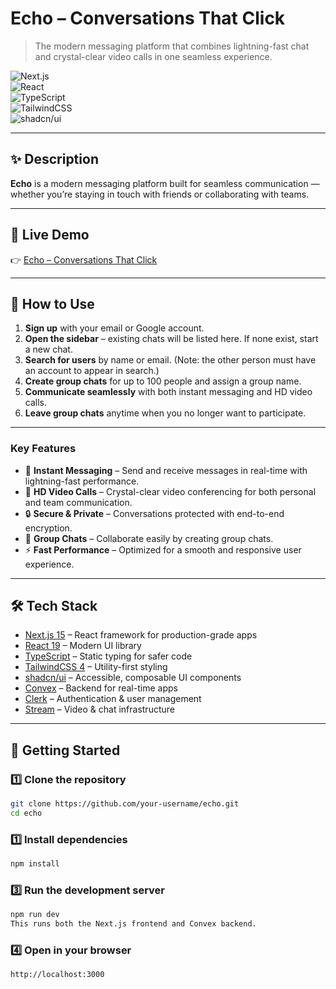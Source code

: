 # Echo – Conversations That Click

> The modern messaging platform that combines lightning-fast chat and crystal-clear video calls in one seamless experience.

![Next.js](https://img.shields.io/badge/Next.js-15-black?style=flat-square&logo=next.js)  
![React](https://img.shields.io/badge/React-19-61DAFB?style=flat-square&logo=react)  
![TypeScript](https://img.shields.io/badge/TypeScript-5-blue?style=flat-square&logo=typescript)  
![TailwindCSS](https://img.shields.io/badge/TailwindCSS-4-38B2AC?style=flat-square&logo=tailwind-css)  
![shadcn/ui](https://img.shields.io/badge/shadcn/ui-black?style=flat-square)  

---

## ✨ Description
**Echo** is a modern messaging platform built for seamless communication — whether you’re staying in touch with friends or collaborating with teams.  

---

## 🔎 Live Demo
👉 [Echo – Conversations That Click](https://echo-sourav.vercel.app/)

---

## 🚶 How to Use
1. **Sign up** with your email or Google account.  
2. **Open the sidebar** – existing chats will be listed here. If none exist, start a new chat.  
3. **Search for users** by name or email. (Note: the other person must have an account to appear in search.)  
4. **Create group chats** for up to 100 people and assign a group name.  
5. **Communicate seamlessly** with both instant messaging and HD video calls.  
6. **Leave group chats** anytime when you no longer want to participate. 

---

### Key Features
- 💬 **Instant Messaging** – Send and receive messages in real-time with lightning-fast performance.  
- 🎥 **HD Video Calls** – Crystal-clear video conferencing for both personal and team communication.  
- 🔒 **Secure & Private** – Conversations protected with end-to-end encryption.  
- 👥 **Group Chats** – Collaborate easily by creating group chats.  
- ⚡ **Fast Performance** – Optimized for a smooth and responsive user experience.  

---

## 🛠 Tech Stack
- [Next.js 15](https://nextjs.org/) – React framework for production-grade apps  
- [React 19](https://react.dev/) – Modern UI library  
- [TypeScript](https://www.typescriptlang.org/) – Static typing for safer code  
- [TailwindCSS 4](https://tailwindcss.com/) – Utility-first styling  
- [shadcn/ui](https://ui.shadcn.com/) – Accessible, composable UI components  
- [Convex](https://convex.dev/) – Backend for real-time apps  
- [Clerk](https://clerk.dev/) – Authentication & user management  
- [Stream](https://getstream.io/) – Video & chat infrastructure  

---

## 🚀 Getting Started

### 1️⃣ Clone the repository
```bash
git clone https://github.com/your-username/echo.git
cd echo
```
### 1️⃣ Install dependencies
```bash
npm install
```

### 3️⃣ Run the development server
```bash
npm run dev
This runs both the Next.js frontend and Convex backend.
```

### 4️⃣ Open in your browser
```bash
http://localhost:3000
```